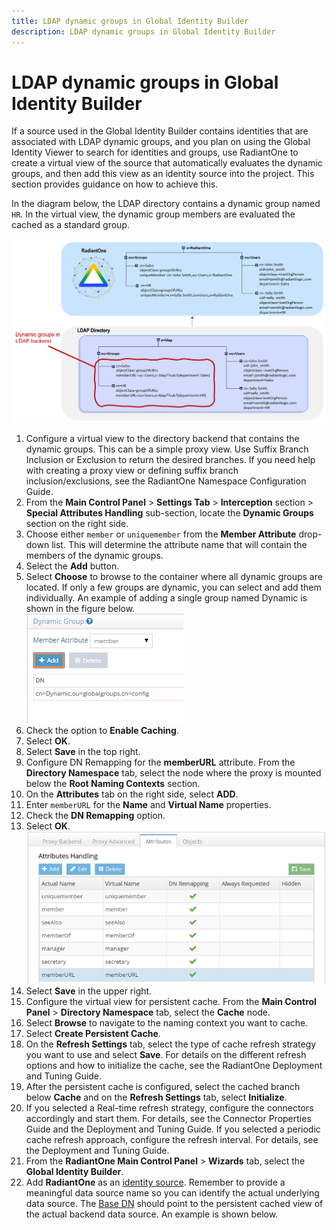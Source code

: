 ```yaml
---
title: LDAP dynamic groups in Global Identity Builder
description: LDAP dynamic groups in Global Identity Builder
---
```


# LDAP dynamic groups in Global Identity Builder

If a source used in the Global Identity Builder contains identities that are associated with LDAP dynamic groups, and you plan on using the Global Identity Viewer to search for identities and groups, use RadiantOne to create a virtual view of the source that automatically evaluates the dynamic groups, and then add this view as an identity source into the project. This section provides guidance on how to achieve this.

In the diagram below, the LDAP directory contains a dynamic group named `HR`. In the virtual view, the dynamic group members are evaluated the cached as a standard group.

![Dynamic Group Example](../../Media/image127.png)

1. Configure a virtual view to the directory backend that contains the dynamic groups. This can be a simple proxy view. Use Suffix Branch Inclusion or Exclusion to return the desired branches. If you need help with creating a proxy view or defining suffix branch inclusion/exclusions, see the RadiantOne Namespace Configuration Guide.
1. From the **Main Control Panel** > **Settings Tab** > **Interception** section > **Special Attributes Handling** sub-section, locate the **Dynamic Groups** section on the right side.
1. Choose either `member` or `uniquemember` from the **Member Attribute** drop-down list. This will determine the attribute name that will contain the members of the dynamic groups.
1. Select the **Add** button.
1. Select **Choose** to browse to the container where all dynamic groups are located. If only a few groups are dynamic, you can select and add them individually. An example of adding a single group named Dynamic is shown in the figure below.<br>
    ![Dynamic Group Configuration](../../Media/image128.png)
1. Check the option to **Enable Caching**.
1. Select **OK**.
1. Select **Save** in the top right.
1. Configure DN Remapping for the **memberURL** attribute. From the **Directory Namespace** tab, select the node where the proxy is mounted below the **Root Naming Contexts** section.
1.  On the **Attributes** tab on the right side, select **ADD**.
1.  Enter `memberURL` for the **Name** and **Virtual Name** properties.
1.  Check the **DN Remapping** option.
1.  Select **OK**.
    ![Defining `memberURL` Attribute for DN Remapping](../../Media/image129.png)
1.  Select **Save** in the upper right.
1.  Configure the virtual view for persistent cache. From the **Main Control Panel** > **Directory Namespace** tab, select the **Cache** node.
1.  Select **Browse** to navigate to the naming context you want to cache.
1.  Select **Create Persistent Cache**.
1.  On the **Refresh Settings** tab, select the type of cache refresh strategy you want to use and select **Save**. For details on the different refresh options and how to initialize the cache, see the RadiantOne Deployment and Tuning Guide.
1.  After the persistent cache is configured, select the cached branch below **Cache** and on the **Refresh Settings** tab, select **Initialize**.
1.  If you selected a Real-time refresh strategy, configure the connectors accordingly and start them. For details, see the Connector Properties Guide and the Deployment and Tuning Guide. If you selected a periodic cache refresh approach, configure the refresh interval. For details, see the Deployment and Tuning Guide.
1.  From the **RadiantOne Main Control Panel** > **Wizards** tab, select the **Global Identity Builder**.
1.  Add **RadiantOne** as an [identity source](../create-projects/identity-sources.md). Remember to provide a meaningful data source name so you can identify the actual underlying data source. The [Base DN](../create-projects/identity-sources.md#base-dn) should point to the persistent cached view of the actual backend data source. An example is shown below.
